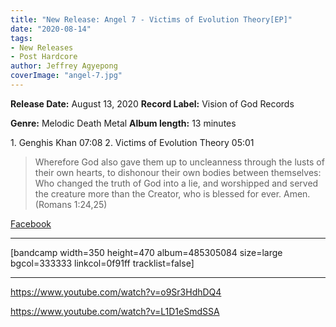 ```yaml
---
title: "New Release: Angel 7 - Victims of Evolution Theory[EP]"
date: "2020-08-14"
tags:
- New Releases
- Post Hardcore
author: Jeffrey Agyepong
coverImage: "angel-7.jpg"
---
```


**Release Date:** August 13, 2020 **Record Label:** Vision of God Records

**Genre:** Melodic Death Metal **Album length:** 13 minutes

1\. Genghis Khan 07:08 2. Victims of Evolution Theory 05:01

> Wherefore God also gave them up to uncleanness through the lusts of their own hearts, to dishonour their own bodies between themselves: Who changed the truth of God into a lie, and worshipped and served the creature more than the Creator, who is blessed for ever. Amen. (Romans 1:24,25)

[Facebook](https://www.facebook.com/Angel7Ukraine)

* * *

\[bandcamp width=350 height=470 album=485305084 size=large bgcol=333333 linkcol=0f91ff tracklist=false\]

* * *

https://www.youtube.com/watch?v=o9Sr3HdhDQ4

https://www.youtube.com/watch?v=L1D1eSmdSSA
